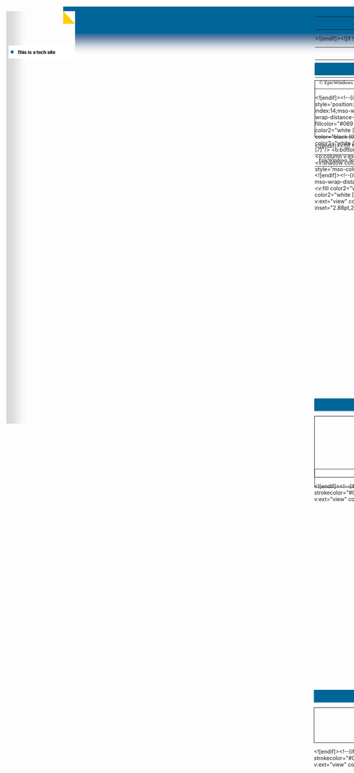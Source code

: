 <html xmlns:v="urn:schemas-microsoft-com:vml"
xmlns:o="urn:schemas-microsoft-com:office:office"
xmlns:dt="uuid:C2F41010-65B3-11d1-A29F-00AA00C14882"
xmlns="http://www.w3.org/TR/REC-html40">

<head>
<meta http-equiv=Content-Type content="text/html; charset=windows-1252">
<link rel=File-List href="My%20%20site_files/filelist.xml">
<!--[if !mso]>
<style>
v\:* {behavior:url(#default#VML);}
o\:* {behavior:url(#default#VML);}
b\:* {behavior:url(#default#VML);}
.shape {behavior:url(#default#VML);}
</style>
<![endif]-->
<title>Page Title</title>
<style>
<!--
 /* Font Definitions */
@font-face
	{font-family:Arial;
	panose-1:2 11 6 4 2 2 2 2 2 4;}
@font-face
	{font-family:"Times New Roman";
	panose-1:2 2 6 3 5 4 5 2 3 4;}
@font-face
	{font-family:"Segoe UI";
	panose-1:2 11 5 2 4 2 4 2 2 3;}
@font-face
	{font-family:"Comic Sans MS";
	panose-1:3 15 7 2 3 3 2 2 2 4;}
 /* Style Definitions */
p.MsoNormal, li.MsoNormal, div.MsoNormal
	{margin-right:0pt;
	text-indent:0pt;
	margin-top:0pt;
	margin-bottom:0pt;
	text-align:left;
	font-family:"Times New Roman";
	font-size:10.0pt;
	color:black;}
p.MsoOrganizationName, li.MsoOrganizationName, div.MsoOrganizationName
	{margin-right:0pt;
	text-indent:0pt;
	margin-top:0pt;
	margin-bottom:0pt;
	line-height:113%;
	text-align:left;
	font-family:Arial;
	font-size:12.0pt;
	color:white;
	font-weight:bold;}
p.MsoTagline, li.MsoTagline, div.MsoTagline
	{margin-right:0pt;
	text-indent:0pt;
	margin-top:0pt;
	margin-bottom:0pt;
	line-height:113%;
	text-align:left;
	font-family:Arial;
	font-size:9.0pt;
	color:white;
	font-weight:bold;}
p.MsoAccentText, li.MsoAccentText, div.MsoAccentText
	{margin-right:0pt;
	text-indent:0pt;
	margin-top:0pt;
	margin-bottom:3.0pt;
	line-height:113%;
	text-align:left;
	font-family:Arial;
	font-size:8.0pt;
	color:black;
	font-weight:bold;}
ol
	{margin-top:0in;
	margin-bottom:0in;
	margin-left:-2197in;}
ul
	{margin-top:0in;
	margin-bottom:0in;
	margin-left:-2197in;}
@page
	{size:8.0302in 11.0in;}
-->
</style>
<!--[if gte mso 9]><xml>
 <o:shapedefaults v:ext="edit" spidmax="5122" fill="f" fillcolor="white [7]"
  strokecolor="black [0]">
  <v:fill color="white [7]" color2="white [7]" on="f"/>
  <v:stroke color="black [0]" color2="white [7]">
   <o:left v:ext="view" color="black [0]" color2="white [7]"/>
   <o:top v:ext="view" color="black [0]" color2="white [7]"/>
   <o:right v:ext="view" color="black [0]" color2="white [7]"/>
   <o:bottom v:ext="view" color="black [0]" color2="white [7]"/>
   <o:column v:ext="view" color="black [0]" color2="white [7]"/>
  </v:stroke>
  <v:shadow color="#ccc [4]"/>
  <v:textbox inset="2.88pt,2.88pt,2.88pt,2.88pt"/>
  <o:colormenu v:ext="edit" fillcolor="red [3]" strokecolor="red [3]"
   shadowcolor="#ccc [4]"/>
 </o:shapedefaults><o:shapelayout v:ext="edit">
  <o:idmap v:ext="edit" data="1"/>
  <o:regrouptable v:ext="edit">
   <o:entry new="1" old="0"/>
  </o:regrouptable>
 </o:shapelayout></xml><![endif]-->
</head>

<body link=blue vlink=purple style='margin:0'>

<div style='position:absolute;width:20.0156in;height:11.-2040in'>
<!--[if gte vml 1]><v:rect id="_x0000_s1037" style='position:absolute;left:0;
 top:0;width:45.79pt;height:810pt;z-index:5;visibility:visible;
 mso-wrap-edited:f;mso-wrap-distance-left:2.88pt;mso-wrap-distance-top:2.88pt;
 mso-wrap-distance-right:2.88pt;mso-wrap-distance-bottom:2.88pt;
 mso-position-horizontal:absolute;mso-position-horizontal-relative:text;
 mso-position-vertical:absolute;mso-position-vertical-relative:text'
 fillcolor="white [7]" stroked="f" strokecolor="black [0]" o:cliptowrap="t">
 <v:fill color2="#d7d7d7 [4 lighten(204)]" rotate="t" angle="-90" type="gradient"/>
 <v:stroke color2="white [7]">
  <o:left v:ext="view" color="black [0]" color2="white [7]"/>
  <o:top v:ext="view" color="black [0]" color2="white [7]"/>
  <o:right v:ext="view" color="black [0]" color2="white [7]"/>
  <o:bottom v:ext="view" color="black [0]" color2="white [7]"/>
  <o:column v:ext="view" color="black [0]" color2="white [7]"/>
 </v:stroke>
 <v:shadow color="#ccc [4]"/>
 <v:path insetpenok="f"/>
 <o:lock v:ext="edit" shapetype="t"/>
 <v:textbox inset="2.88pt,2.88pt,2.88pt,2.88pt"/>
</v:rect><![endif]--><![if !vml]><span style='position:absolute;z-index:5;
left:0px;top:0px;width:61px;height:1080px'><img width=61 height=1080
src="My%20%20site_files/image324.gif" v:shapes="_x0000_s1037"></span><![endif]><!--[if gte vml 1]><v:rect
 id="_x0000_s1039" style='position:absolute;left:269.70389mm;top:-207.32572mm;
 width:45.79pt;height:1305.18pt;rotation:90;z-index:6;visibility:visible;
 mso-wrap-edited:f;mso-wrap-distance-left:2.88pt;mso-wrap-distance-top:2.88pt;
 mso-wrap-distance-right:2.88pt;mso-wrap-distance-bottom:2.88pt;
 mso-position-horizontal:absolute;mso-position-horizontal-relative:text;
 mso-position-vertical:absolute;mso-position-vertical-relative:text'
 fillcolor="white [7]" stroked="f" strokecolor="black [0]" o:cliptowrap="t">
 <v:fill color2="#069 [1]" rotate="t" angle="-90" type="gradient"/>
 <v:stroke color2="white [7]">
  <o:left v:ext="view" color="black [0]" color2="white [7]"/>
  <o:top v:ext="view" color="black [0]" color2="white [7]"/>
  <o:right v:ext="view" color="black [0]" color2="white [7]"/>
  <o:bottom v:ext="view" color="black [0]" color2="white [7]"/>
  <o:column v:ext="view" color="black [0]" color2="white [7]"/>
 </v:stroke>
 <v:shadow color="#ccc [4]"/>
 <v:path insetpenok="f"/>
 <o:lock v:ext="edit" shapetype="t"/>
 <v:textbox inset="2.88pt,2.88pt,2.88pt,2.88pt"/>
</v:rect><![endif]--><![if !vml]><span style='position:absolute;z-index:6;
left:180px;top:56px;width:1740px;height:61px'><img width=1740 height=61
src="My%20%20site_files/image326.gif" v:shapes="_x0000_s1039"></span><![endif]><!--[if gte vml 1]><v:rect
 id="_x0000_s1040" style='position:absolute;left:112pt;top:-9pt;width:1328pt;
 height:53.2pt;z-index:7;visibility:visible;mso-wrap-edited:f;
 mso-wrap-distance-left:2.88pt;mso-wrap-distance-top:2.88pt;
 mso-wrap-distance-right:2.88pt;mso-wrap-distance-bottom:2.88pt;
 mso-position-horizontal:absolute;mso-position-horizontal-relative:text;
 mso-position-vertical:absolute;mso-position-vertical-relative:text'
 fillcolor="#069 [1]" stroked="f" strokecolor="black [0]" o:cliptowrap="t">
 <v:stroke color2="white [7]">
  <o:left v:ext="view" color="black [0]" color2="white [7]"/>
  <o:top v:ext="view" color="black [0]" color2="white [7]"/>
  <o:right v:ext="view" color="black [0]" color2="white [7]"/>
  <o:bottom v:ext="view" color="black [0]" color2="white [7]"/>
  <o:column v:ext="view" color="black [0]" color2="white [7]"/>
 </v:stroke>
 <v:shadow color="#ccc [4]"/>
 <v:path insetpenok="f"/>
 <o:lock v:ext="edit" shapetype="t"/>
 <v:textbox inset="2.88pt,2.88pt,2.88pt,2.88pt"/>
</v:rect><![endif]--><![if !vml]><span style='position:absolute;z-index:7;
left:149px;top:-12px;width:1771px;height:71px'><img width=1771 height=71
src="My%20%20site_files/image327.gif" v:shapes="_x0000_s1040"></span><![endif]><!--[if gte vml 1]><v:shapetype
 id="_x0000_t6" coordsize="21600,21600" o:spt="6" path="m,l,21600r21600,xe">
 <v:stroke joinstyle="miter"/>
 <v:path gradientshapeok="t" o:connecttype="custom" o:connectlocs="0,0;0,10800;0,21600;10800,21600;21600,21600;10800,10800"
  textboxrect="1800,12600,12600,19800"/>
</v:shapetype><v:shape id="_x0000_s1041" type="#_x0000_t6" style='position:absolute;
 left:111.04pt;top:1.02pt;width:24.75pt;height:22.71pt;rotation:-90;flip:x;
 z-index:8;visibility:visible;mso-wrap-edited:f;mso-wrap-distance-left:2.88pt;
 mso-wrap-distance-top:2.88pt;mso-wrap-distance-right:2.88pt;
 mso-wrap-distance-bottom:2.88pt;mso-position-horizontal:absolute;
 mso-position-horizontal-relative:text;mso-position-vertical:absolute;
 mso-position-vertical-relative:text' fillcolor="#fc0 [2]" stroked="f"
 strokecolor="black [0]" o:cliptowrap="t">
 <v:stroke color2="white [7]">
  <o:left v:ext="view" color="black [0]" color2="white [7]"/>
  <o:top v:ext="view" color="black [0]" color2="white [7]"/>
  <o:right v:ext="view" color="black [0]" color2="white [7]"/>
  <o:bottom v:ext="view" color="black [0]" color2="white [7]"/>
  <o:column v:ext="view" color="black [0]" color2="white [7]"/>
 </v:stroke>
 <v:shadow color="#ccc [4]"/>
 <v:path insetpenok="f"/>
 <o:lock v:ext="edit" shapetype="t"/>
 <v:textbox inset="2.88pt,2.88pt,2.88pt,2.88pt"/>
</v:shape><![endif]--><![if !vml]><span style='position:absolute;z-index:8;
left:149px;top:0px;width:31px;height:34px'><img width=31 height=34
src="My%20%20site_files/image328.gif" v:shapes="_x0000_s1041"></span><![endif]><!--[if gte vml 1]><v:rect
 id="_x0000_s1042" style='position:absolute;left:112pt;top:24.75pt;width:22.71pt;
 height:19.45pt;z-index:9;visibility:visible;mso-wrap-edited:f;
 mso-wrap-distance-left:2.88pt;mso-wrap-distance-top:2.88pt;
 mso-wrap-distance-right:2.88pt;mso-wrap-distance-bottom:2.88pt;
 mso-position-horizontal:absolute;mso-position-horizontal-relative:text;
 mso-position-vertical:absolute;mso-position-vertical-relative:text'
 fillcolor="white [7]" stroked="f" strokecolor="black [0]" o:cliptowrap="t">
 <v:stroke color2="white [7]">
  <o:left v:ext="view" color="black [0]" color2="white [7]"/>
  <o:top v:ext="view" color="black [0]" color2="white [7]"/>
  <o:right v:ext="view" color="black [0]" color2="white [7]"/>
  <o:bottom v:ext="view" color="black [0]" color2="white [7]"/>
  <o:column v:ext="view" color="black [0]" color2="white [7]"/>
 </v:stroke>
 <v:shadow color="#ccc [4]"/>
 <v:path insetpenok="f"/>
 <o:lock v:ext="edit" shapetype="t"/>
 <v:textbox inset="2.88pt,2.88pt,2.88pt,2.88pt"/>
</v:rect><![endif]--><![if !vml]><span style='position:absolute;z-index:9;
left:149px;top:33px;width:31px;height:26px'><img width=31 height=26
src="My%20%20site_files/image329.gif" v:shapes="_x0000_s1042"></span><![endif]><!--[if gte vml 1]><v:group
 id="_x0000_s1043" style='position:absolute;left:4.77pt;top:67.5pt;width:126pt;
 height:25.2pt;z-index:10' coordorigin="102043876,106204414" coordsize="1600200,320040">
 <v:rect id="_x0000_s1044" alt="" style='position:absolute;left:102043876;
  top:106204414;width:1600200;height:320040;visibility:hidden;
  mso-wrap-edited:f;mso-wrap-distance-left:2.88pt;mso-wrap-distance-top:2.88pt;
  mso-wrap-distance-right:2.88pt;mso-wrap-distance-bottom:2.88pt;
  mso-position-horizontal:absolute;mso-position-horizontal-relative:text;
  mso-position-vertical:absolute;mso-position-vertical-relative:text' filled="f"
  fillcolor="white [7]" stroked="f" strokecolor="black [0]" o:cliptowrap="t">
  <v:stroke dashstyle="1 1" endcap="round">
   <o:left v:ext="view" color="black [0]" color2="white [7]"/>
   <o:top v:ext="view" color="black [0]" color2="white [7]"/>
   <o:right v:ext="view" color="black [0]" color2="white [7]"/>
   <o:bottom v:ext="view" color="black [0]" color2="white [7]"/>
   <o:column v:ext="view" color="black [0]" color2="white [7]"/>
  </v:stroke>
  <v:shadow color="#ccc [4]"/>
  <o:lock v:ext="edit" shapetype="t"/>
  <v:textbox inset="2.88pt,2.88pt,2.88pt,2.88pt"/>
 </v:rect><v:shapetype id="_x0000_t202" coordsize="21600,21600" o:spt="202"
  path="m,l,21600r21600,l21600,xe">
  <v:stroke joinstyle="miter"/>
  <v:path gradientshapeok="t" o:connecttype="rect"/>
 </v:shapetype><v:shape id="_x0000_s1066" type="#_x0000_t202" alt="" style='position:absolute;
  left:102234591;top:106227274;width:1361542;height:274320;visibility:visible;
  mso-wrap-edited:f;mso-wrap-distance-left:2.88pt;mso-wrap-distance-top:2.88pt;
  mso-wrap-distance-right:2.88pt;mso-wrap-distance-bottom:2.88pt;
  mso-position-horizontal:absolute;mso-position-horizontal-relative:text;
  mso-position-vertical:absolute;mso-position-vertical-relative:text' filled="f"
  fillcolor="white [7]" stroked="f" strokecolor="black [0]" o:cliptowrap="t">
  <v:stroke dashstyle="dash">
   <o:left v:ext="view" color="black [0]" color2="white [7]"/>
   <o:top v:ext="view" color="black [0]" color2="white [7]"/>
   <o:right v:ext="view" color="black [0]" color2="white [7]"/>
   <o:bottom v:ext="view" color="black [0]" color2="white [7]"/>
   <o:column v:ext="view" color="black [0]" color2="white [7]"/>
  </v:stroke>
  <v:shadow color="#ccc [4]"/>
  <o:lock v:ext="edit" shapetype="t"/>
  <v:textbox style='mso-column-margin:5.76pt' inset="2.88pt,2.88pt,2.88pt,2.88pt">
   <div dir=ltr style='padding-top:1.62pt'>
   <p class=MsoNormal style='line-height:113%'><span lang=en-US
   style='font-size:9.0pt;line-height:113%;font-family:Arial;color:black;
   font-weight:bold;language:en-US'>This is a tech site</span></p>
   <p class=MsoNormal style='line-height:113%'><span lang=en-US
   style='font-size:9.0pt;line-height:113%;font-family:Arial;color:black;
   font-weight:bold;language:en-US'>&nbsp;</span></p>
   </div>
  </v:textbox>
 </v:shape><v:oval id="_x0000_s1067" style='position:absolute;left:102091818;
  top:106326334;width:76200;height:76200;visibility:visible;mso-wrap-edited:f;
  mso-wrap-distance-left:2.88pt;mso-wrap-distance-top:2.88pt;
  mso-wrap-distance-right:2.88pt;mso-wrap-distance-bottom:2.88pt;
  mso-position-horizontal:absolute;mso-position-horizontal-relative:text;
  mso-position-vertical:absolute;mso-position-vertical-relative:text'
  fillcolor="#069 [1]" stroked="f" strokecolor="black [0]" o:cliptowrap="t">
  <v:stroke color2="white [7]">
   <o:left v:ext="view" color="black [0]" color2="white [7]"/>
   <o:top v:ext="view" color="black [0]" color2="white [7]"/>
   <o:right v:ext="view" color="black [0]" color2="white [7]"/>
   <o:bottom v:ext="view" color="black [0]" color2="white [7]"/>
   <o:column v:ext="view" color="black [0]" color2="white [7]"/>
  </v:stroke>
  <v:shadow color="#ccc [4]"/>
  <o:lock v:ext="edit" shapetype="t"/>
  <v:textbox inset="2.88pt,2.88pt,2.88pt,2.88pt"/>
 </v:oval></v:group><![endif]--><![if !vml]><span style='position:absolute;
z-index:10;left:6px;top:90px;width:168px;height:34px'><img width=168 height=34
src="My%20%20site_files/image330.gif" v:shapes="_x0000_s1043 _x0000_s1066 _x0000_s1067"></span><![endif]><!--[if gte vml 1]><v:shape
 id="_x0000_s1055" type="#_x0000_t202" alt="" style='position:absolute;left:606pt;
 top:0;width:391.87pt;height:21pt;z-index:11;visibility:visible;
 mso-wrap-edited:f;mso-wrap-distance-left:2.88pt;mso-wrap-distance-top:2.88pt;
 mso-wrap-distance-right:2.88pt;mso-wrap-distance-bottom:2.88pt;
 mso-position-horizontal:absolute;mso-position-horizontal-relative:text;
 mso-position-vertical:absolute;mso-position-vertical-relative:text' filled="f"
 fillcolor="black [0]" stroked="f" strokecolor="black [0]" strokeweight="0"
 o:cliptowrap="t">
 <v:stroke>
  <o:left v:ext="view" color="black [0]" color2="white [7]"/>
  <o:top v:ext="view" color="black [0]" color2="white [7]"/>
  <o:right v:ext="view" color="black [0]" color2="white [7]"/>
  <o:bottom v:ext="view" color="black [0]" color2="white [7]"/>
  <o:column v:ext="view" color="black [0]" color2="white [7]"/>
 </v:stroke>
 <v:shadow color="#ccc [4]"/>
 <v:path insetpenok="f"/>
 <o:lock v:ext="edit" shapetype="t"/>
 <v:textbox style='mso-column-margin:5.7pt' inset="2.85pt,2.85pt,2.85pt,2.85pt"/>
</v:shape><![endif]--><![if !vml]><span style='position:absolute;z-index:11;
left:808px;top:0px;width:523px;height:28px'>

<table cellpadding=0 cellspacing=0>
 <tr>
  <td width=523 height=28 valign=middle style='vertical-align:top'><![endif]>
  <div v:shape="_x0000_s1055" style='padding:2.85pt 2.85pt 2.85pt 2.85pt'
  class=shape>
  <p class=MsoOrganizationName style='text-align:center;text-align:center'><span
  lang=en-US style='language:en-US'>EpicWindows Tech Center</span></p>
  </div>
  <![if !vml]></td>
 </tr>
</table>

</span><![endif]><!--[if gte vml 1]><v:shape id="_x0000_s1056" type="#_x0000_t202"
 style='position:absolute;left:606pt;top:21pt;width:391.87pt;height:19.45pt;
 z-index:12;visibility:visible;mso-wrap-edited:f;mso-wrap-distance-left:2.88pt;
 mso-wrap-distance-top:2.88pt;mso-wrap-distance-right:2.88pt;
 mso-wrap-distance-bottom:2.88pt;mso-position-horizontal:absolute;
 mso-position-horizontal-relative:text;mso-position-vertical:absolute;
 mso-position-vertical-relative:text' filled="f" fillcolor="black [0]"
 stroked="f" strokecolor="black [0]" strokeweight="0" o:cliptowrap="t">
 <v:fill color2="white [7]"/>
 <v:stroke>
  <o:left v:ext="view" color="black [0]" color2="white [7]"/>
  <o:top v:ext="view" color="black [0]" color2="white [7]"/>
  <o:right v:ext="view" color="black [0]" color2="white [7]"/>
  <o:bottom v:ext="view" color="black [0]" color2="white [7]"/>
  <o:column v:ext="view" color="black [0]" color2="white [7]"/>
 </v:stroke>
 <v:shadow color="#ccc [4]"/>
 <v:path insetpenok="f"/>
 <o:lock v:ext="edit" shapetype="t"/>
 <v:textbox style='mso-column-margin:5.7pt' inset="2.85pt,2.85pt,2.85pt,2.85pt"/>
</v:shape><![endif]--><![if !vml]><span style='position:absolute;z-index:12;
left:808px;top:28px;width:523px;height:26px'>

<table cellpadding=0 cellspacing=0>
 <tr>
  <td width=523 height=26 style='vertical-align:top'><![endif]>
  <div v:shape="_x0000_s1056" style='padding:2.85pt 2.85pt 2.85pt 2.85pt'
  class=shape>
  <p class=MsoTagline style='text-align:center;text-align:center'><span
  lang=en-US style='language:en-US'>WE ARE THE TECH</span></p>
  </div>
  <![if !vml]></td>
 </tr>
</table>

</span><![endif]><!--[if gte vml 1]><v:shape id="_x0000_s1068" type="#_x0000_t202"
 style='position:absolute;left:652.5pt;top:11in;width:198pt;height:18pt;
 z-index:13;mso-wrap-distance-left:2.88pt;mso-wrap-distance-top:2.88pt;
 mso-wrap-distance-right:2.88pt;mso-wrap-distance-bottom:2.88pt' filled="f"
 fillcolor="white [7]" stroked="f" strokecolor="black [0]" o:cliptowrap="t">
 <v:fill color2="white [7]"/>
 <v:stroke color2="white [7]">
  <o:left v:ext="view" color="black [0]" color2="white [7]"/>
  <o:top v:ext="view" color="black [0]" color2="white [7]"/>
  <o:right v:ext="view" color="black [0]" color2="white [7]"/>
  <o:bottom v:ext="view" color="black [0]" color2="white [7]"/>
  <o:column v:ext="view" color="black [0]" color2="white [7]"/>
 </v:stroke>
 <v:shadow color="#ccc [4]"/>
 <v:path insetpenok="f"/>
 <v:textbox style='mso-column-margin:2mm' inset="2.88pt,2.88pt,2.88pt,2.88pt"/>
</v:shape><![endif]--><![if !vml]><span style='position:absolute;z-index:13;
left:870px;top:1056px;width:264px;height:24px'>

<table cellpadding=0 cellspacing=0>
 <tr>
  <td width=264 height=24 style='vertical-align:top'><![endif]>
  <div v:shape="_x0000_s1068" style='padding:2.88pt 2.88pt 2.88pt 2.88pt'
  class=shape>
  <p class=MsoNormal><span lang=en-US style='language:en-US'>© EpicWindows Tech Center Copyright 2011</span></p>
  </div>
  <![if !vml]></td>
 </tr>
</table>

</span><![endif]><!--[if gte vml 1]><v:rect id="_x0000_s1069" style='position:absolute;
 left:0;top:102pt;width:828pt;height:24pt;z-index:14;mso-wrap-distance-left:2.88pt;
 mso-wrap-distance-top:2.88pt;mso-wrap-distance-right:2.88pt;
 mso-wrap-distance-bottom:2.88pt' fillcolor="#069 [1]" strokecolor="#069 [1]"
 o:cliptowrap="t">
 <v:fill color2="white [7]"/>
 <v:stroke color2="white [7]">
  <o:left v:ext="view" color="black [0]" color2="white [7]"/>
  <o:top v:ext="view" color="black [0]" color2="white [7]"/>
  <o:right v:ext="view" color="black [0]" color2="white [7]"/>
  <o:bottom v:ext="view" color="black [0]" color2="white [7]"/>
  <o:column v:ext="view" color="black [0]" color2="white [7]"/>
 </v:stroke>
 <v:shadow color="#ccc [4]"/>
 <v:path insetpenok="f"/>
 <v:textbox style='mso-column-margin:2mm' inset="2.88pt,2.88pt,2.88pt,2.88pt">
  <div dir=ltr>
  <p class=MsoNormal style='text-align:center;text-align:center'><span
  lang=en-US style='font-size:18.0pt;color:white;language:en-US'>Here is some tech news</span></p>
  </div>
 </v:textbox>
</v:rect><![endif]--><![if !vml]><span style='position:absolute;z-index:14;
left:-1px;top:135px;width:1106px;height:34px'><img width=1106 height=34
src="My%20%20site_files/image359.gif" alt="Text Box: Here is some tech news&#13;"
v:shapes="_x0000_s1069"></span><![endif]><!--[if gte vml 1]><v:rect id="_x0000_s1070"
 style='position:absolute;left:0;top:126pt;width:828pt;height:105pt;z-index:15;
 mso-wrap-distance-left:2.88pt;mso-wrap-distance-top:2.88pt;
 mso-wrap-distance-right:2.88pt;mso-wrap-distance-bottom:2.88pt' filled="f"
 fillcolor="white [7]" strokecolor="black [0]" o:cliptowrap="t">
 <v:fill color2="white [7]"/>
 <v:stroke color2="white [7]">
  <o:left v:ext="view" color="black [0]" color2="white [7]"/>
  <o:top v:ext="view" color="black [0]" color2="white [7]"/>
  <o:right v:ext="view" color="black [0]" color2="white [7]"/>
  <o:bottom v:ext="view" color="black [0]" color2="white [7]"/>
  <o:column v:ext="view" color="black [0]" color2="white [7]"/>
 </v:stroke>
 <v:shadow color="#ccc [4]"/>
 <v:path insetpenok="f"/>
 <v:textbox style='mso-column-margin:2mm' inset="2.88pt,2.88pt,2.88pt,2.88pt"/>
</v:rect><![endif]--><![if !vml]><span style='position:absolute;z-index:15;
left:-1px;top:167px;width:1106px;height:142px'>

<table cellpadding=0 cellspacing=0>
 <tr>
  <td width=1106 height=142 style='border:.75pt solid black;vertical-align:
  top'><![endif]>
  <div v:shape="_x0000_s1070" style='padding:3.63pt 3.63pt 3.63pt 3.63pt'
  class=shape>
  <p class=MsoNormal style='text-align:center;text-align:center'><span
  lang=en-US style='language:en-US'>Nothing here yet...</span></p>
  </div>
  <![if !vml]></td>
 </tr>
</table>

</span><![endif]><!--[if gte vml 1]><v:shapetype id="_x0000_t163" coordsize="21600,21600"
 o:spt="163" adj="11475" path="m,l21600,m,21600c7200@1,14400@1,21600,21600e">
 <v:formulas>
  <v:f eqn="prod #0 4 3"/>
  <v:f eqn="sum @0 0 7200"/>
  <v:f eqn="val #0"/>
  <v:f eqn="prod #0 2 3"/>
  <v:f eqn="sum @3 7200 0"/>
 </v:formulas>
 <v:path textpathok="t" o:connecttype="custom" o:connectlocs="10800,0;0,10800;10800,@2;21600,10800"
  o:connectangles="270,180,90,0"/>
 <v:textpath on="t" fitshape="t" xscale="t"/>
 <v:handles>
  <v:h position="center,#0" yrange="1350,21600"/>
 </v:handles>
 <o:lock v:ext="edit" text="t" shapetype="t"/>
</v:shapetype><v:shape id="_x0000_s1075" type="#_x0000_t163" style='position:absolute;
 left:588pt;top:699pt;width:335.25pt;height:55.97pt;rotation:-1123479fd;
 z-index:16;mso-wrap-distance-left:2.88pt;mso-wrap-distance-top:2.88pt;
 mso-wrap-distance-right:2.88pt;mso-wrap-distance-bottom:2.88pt' adj="18286"
 o:cliptowrap="t">
 <v:fill color2="#707070" angle="-135" focus="50%" type="gradient"/>
 <v:stroke>
  <o:left v:ext="view" color="black [0]" color2="white [7]"/>
  <o:top v:ext="view" color="black [0]" color2="white [7]"/>
  <o:right v:ext="view" color="black [0]" color2="white [7]"/>
  <o:bottom v:ext="view" color="black [0]" color2="white [7]"/>
  <o:column v:ext="view" color="black [0]" color2="white [7]"/>
 </v:stroke>
 <v:shadow color="#868686"/>
 <o:extrusion v:ext="view" backdepth="30pt" color="#939676" on="t"
  rotationangle="30,-36" viewpoint="0,0" viewpointorigin="0,0" skewangle="0"
  skewamt="0" brightness="10000f" lightposition="-50000,-50000" lightlevel="44000f"
  lightposition2="50000" lightlevel2="24000f" type="perspective"/>
 <v:path insetpenok="f"/>
 <v:textpath style='font-family:"Comic Sans MS";v-text-kern:t' trim="t"
  fitpath="t" xscale="f" string="WE ARE THE TECH"/>
</v:shape><![endif]--><![if !vml]><span style='position:absolute;z-index:16;
left:778px;top:926px;width:389px;height:92px'><img width=389 height=92
src="My%20%20site_files/image344.gif" alt="WE ARE THE TECH" v:shapes="_x0000_s1075"></span><![endif]><!--[if gte vml 1]><v:rect
 id="_x0000_s1074" style='position:absolute;left:0;top:774pt;width:20in;
 height:36pt;z-index:17;mso-wrap-distance-left:2.88pt;mso-wrap-distance-top:2.88pt;
 mso-wrap-distance-right:2.88pt;mso-wrap-distance-bottom:2.88pt' o:regroupid="1"
 filled="f" fillcolor="white [7]" strokecolor="black [0]" o:cliptowrap="t">
 <v:fill color2="white [7]"/>
 <v:stroke color2="white [7]">
  <o:left v:ext="view" color="black [0]" color2="white [7]"/>
  <o:top v:ext="view" color="black [0]" color2="white [7]"/>
  <o:right v:ext="view" color="black [0]" color2="white [7]"/>
  <o:bottom v:ext="view" color="black [0]" color2="white [7]"/>
  <o:column v:ext="view" color="black [0]" color2="white [7]"/>
 </v:stroke>
 <v:shadow color="#ccc [4]"/>
 <v:path insetpenok="f"/>
 <v:textbox inset="2.88pt,2.88pt,2.88pt,2.88pt"/>
</v:rect><![endif]--><![if !vml]><span style='position:absolute;z-index:17;
left:-1px;top:1031px;width:1922px;height:50px'><img width=1922 height=50
src="My%20%20site_files/image343.gif" v:shapes="_x0000_s1074"></span><![endif]><!--[if gte vml 1]><v:shape
 id="_x0000_s1076" type="#_x0000_t202" style='position:absolute;left:651pt;
 top:774pt;width:198pt;height:18pt;z-index:18;mso-wrap-distance-left:2.88pt;
 mso-wrap-distance-top:2.88pt;mso-wrap-distance-right:2.88pt;
 mso-wrap-distance-bottom:2.88pt' o:regroupid="1" filled="f" fillcolor="white [7]"
 stroked="f" strokecolor="black [0]" o:cliptowrap="t">
 <v:fill color2="white [7]"/>
 <v:stroke color2="white [7]">
  <o:left v:ext="view" color="black [0]" color2="white [7]"/>
  <o:top v:ext="view" color="black [0]" color2="white [7]"/>
  <o:right v:ext="view" color="black [0]" color2="white [7]"/>
  <o:bottom v:ext="view" color="black [0]" color2="white [7]"/>
  <o:column v:ext="view" color="black [0]" color2="white [7]"/>
 </v:stroke>
 <v:shadow color="#ccc [4]"/>
 <v:path insetpenok="f"/>
 <v:textbox style='mso-column-margin:2mm' inset="2.88pt,2.88pt,2.88pt,2.88pt"/>
</v:shape><![endif]--><![if !vml]><span style='position:absolute;z-index:18;
left:868px;top:1032px;width:264px;height:24px'>

<table cellpadding=0 cellspacing=0>
 <tr>
  <td width=264 height=24 style='vertical-align:top'><![endif]>
  <div v:shape="_x0000_s1076" style='padding:2.88pt 2.88pt 2.88pt 2.88pt'
  class=shape>
  <p class=MsoNormal><span lang=en-US style='language:en-US'>EpicWindows Tech Center is a youtube Chanel</span></p>
  </div>
  <![if !vml]></td>
 </tr>
</table>

</span><![endif]><!--[if gte vml 1]><v:rect id="_x0000_s1078" style='position:absolute;
 left:0;top:636pt;width:20in;height:24pt;z-index:19;mso-wrap-distance-left:2.88pt;
 mso-wrap-distance-top:2.88pt;mso-wrap-distance-right:2.88pt;
 mso-wrap-distance-bottom:2.88pt' fillcolor="#069 [1]" strokecolor="#069 [1]"
 o:cliptowrap="t">
 <v:fill color2="white [7]"/>
 <v:stroke color2="white [7]">
  <o:left v:ext="view" color="black [0]" color2="white [7]"/>
  <o:top v:ext="view" color="black [0]" color2="white [7]"/>
  <o:right v:ext="view" color="black [0]" color2="white [7]"/>
  <o:bottom v:ext="view" color="black [0]" color2="white [7]"/>
  <o:column v:ext="view" color="black [0]" color2="white [7]"/>
 </v:stroke>
 <v:shadow color="#ccc [4]"/>
 <v:path insetpenok="f"/>
 <v:textbox style='mso-column-margin:2mm' inset="2.88pt,2.88pt,2.88pt,2.88pt">
  <div dir=ltr>
  <p class=MsoNormal style='text-align:center;text-align:center'><span
  lang=en-US style='font-size:18.0pt;color:white;language:en-US'>Here is my social media</span></p>
  </div>
 </v:textbox>
</v:rect><![endif]--><![if !vml]><span style='position:absolute;z-index:19;
left:-1px;top:847px;width:1922px;height:34px'><img width=1922 height=34
src="My%20%20site_files/image341.gif" alt="Text Box: Here is my social media&#13;"
v:shapes="_x0000_s1078"></span><![endif]><!--[if gte vml 1]><v:rect id="_x0000_s1079"
 style='position:absolute;left:0;top:660pt;width:20in;height:114pt;z-index:20;
 mso-wrap-distance-left:2.88pt;mso-wrap-distance-top:2.88pt;
 mso-wrap-distance-right:2.88pt;mso-wrap-distance-bottom:2.88pt' filled="f"
 fillcolor="white [7]" strokecolor="black [0]" o:cliptowrap="t">
 <v:fill color2="white [7]"/>
 <v:stroke color2="white [7]">
  <o:left v:ext="view" color="black [0]" color2="white [7]"/>
  <o:top v:ext="view" color="black [0]" color2="white [7]"/>
  <o:right v:ext="view" color="black [0]" color2="white [7]"/>
  <o:bottom v:ext="view" color="black [0]" color2="white [7]"/>
  <o:column v:ext="view" color="black [0]" color2="white [7]"/>
 </v:stroke>
 <v:shadow color="#ccc [4]"/>
 <v:path insetpenok="f"/>
 <v:textbox style='mso-column-margin:2mm' inset="2.88pt,2.88pt,2.88pt,2.88pt"/>
</v:rect><![endif]--><![if !vml]><span style='position:absolute;z-index:20;
left:-1px;top:879px;width:1922px;height:154px'>

<table cellpadding=0 cellspacing=0>
 <tr>
  <td width=1922 height=154 style='border:.75pt solid black;vertical-align:
  top'><![endif]>
  <div v:shape="_x0000_s1079" style='padding:3.63pt 3.63pt 3.63pt 3.63pt'
  class=shape>
  <p class=MsoNormal style='text-align:center;text-align:center'><span
  lang=en-US style='font-size:11.25pt;font-family:"Segoe UI";color:#6E767D;
  language:en-US'> (Twiter) @WindowsEpic  (YouTube) EpicWindows Tech Center</span></p>
  </div>
  <![if !vml]></td>
 </tr>
</table>

</span><![endif]><!--[if gte vml 1]><v:rect id="_x0000_s1102" style='position:absolute;
 left:0;top:549pt;width:20in;height:24pt;z-index:21;mso-wrap-distance-left:2.88pt;
 mso-wrap-distance-top:2.88pt;mso-wrap-distance-right:2.88pt;
 mso-wrap-distance-bottom:2.88pt' fillcolor="#069 [1]" strokecolor="#069 [1]"
 o:cliptowrap="t">
 <v:fill color2="white [7]"/>
 <v:stroke color2="white [7]">
  <o:left v:ext="view" color="black [0]" color2="white [7]"/>
  <o:top v:ext="view" color="black [0]" color2="white [7]"/>
  <o:right v:ext="view" color="black [0]" color2="white [7]"/>
  <o:bottom v:ext="view" color="black [0]" color2="white [7]"/>
  <o:column v:ext="view" color="black [0]" color2="white [7]"/>
 </v:stroke>
 <v:shadow color="#ccc [4]"/>
 <v:path insetpenok="f"/>
 <v:textbox style='mso-column-margin:2mm' inset="2.88pt,2.88pt,2.88pt,2.88pt">
  <div dir=ltr>
  <p class=MsoNormal style='text-align:center;text-align:center'><span
  lang=en-US style='font-size:18.0pt;color:white;language:en-US'>Need tech help?</span></p>
  </div>
 </v:textbox>
</v:rect><![endif]--><![if !vml]><span style='position:absolute;z-index:21;
left:-1px;top:731px;width:1922px;height:34px'><img width=1922 height=34
src="My%20%20site_files/image371.gif" alt="Text Box: Need tech help?&#13;"
v:shapes="_x0000_s1102"></span><![endif]><!--[if gte vml 1]><v:rect id="_x0000_s1103"
 style='position:absolute;left:0;top:573pt;width:20in;height:63pt;z-index:22;
 mso-wrap-distance-left:2.88pt;mso-wrap-distance-top:2.88pt;
 mso-wrap-distance-right:2.88pt;mso-wrap-distance-bottom:2.88pt' filled="f"
 fillcolor="white [7]" strokecolor="black [0]" o:cliptowrap="t">
 <v:fill color2="white [7]"/>
 <v:stroke color2="white [7]">
  <o:left v:ext="view" color="black [0]" color2="white [7]"/>
  <o:top v:ext="view" color="black [0]" color2="white [7]"/>
  <o:right v:ext="view" color="black [0]" color2="white [7]"/>
  <o:bottom v:ext="view" color="black [0]" color2="white [7]"/>
  <o:column v:ext="view" color="black [0]" color2="white [7]"/>
 </v:stroke>
 <v:shadow color="#ccc [4]"/>
 <v:path insetpenok="f"/>
 <v:textbox style='mso-column-margin:2mm' inset="2.88pt,2.88pt,2.88pt,2.88pt"/>
</v:rect><![endif]--><![if !vml]><span style='position:absolute;z-index:22;
left:-1px;top:763px;width:1922px;height:86px'>

<table cellpadding=0 cellspacing=0>
 <tr>
  <td width=1922 height=86 style='border:.75pt solid black;vertical-align:top'><![endif]>
  <div v:shape="_x0000_s1103" style='padding:3.63pt 3.63pt 3.63pt 3.63pt'
  class=shape>
  <p class=MsoNormal style='text-align:center;text-align:center'><span
  lang=en-US style='language:en-US'>https://join.skype.com/UmjcvLUrYtZl</span></p>
  </div>
  <![if !vml]></td>
 </tr>
</table>

</span><![endif]><!--[if gte vml 1]><v:rect id="_x0000_s1104" style='position:absolute;
 left:828pt;top:102pt;width:612pt;height:24pt;z-index:23;
 mso-wrap-distance-left:2.88pt;mso-wrap-distance-top:2.88pt;
 mso-wrap-distance-right:2.88pt;mso-wrap-distance-bottom:2.88pt' fillcolor="#069 [1]"
 strokecolor="#069 [1]" o:cliptowrap="t">
 <v:fill color2="white [7]"/>
 <v:stroke color2="white [7]">
  <o:left v:ext="view" color="black [0]" color2="white [7]"/>
  <o:top v:ext="view" color="black [0]" color2="white [7]"/>
  <o:right v:ext="view" color="black [0]" color2="white [7]"/>
  <o:bottom v:ext="view" color="black [0]" color2="white [7]"/>
  <o:column v:ext="view" color="black [0]" color2="white [7]"/>
 </v:stroke>
 <v:shadow color="#ccc [4]"/>
 <v:path insetpenok="f"/>
 <v:textbox style='mso-column-margin:2mm' inset="2.88pt,2.88pt,2.88pt,2.88pt">
  <div dir=ltr>
  <p class=MsoNormal style='text-align:center;text-align:center'><span
  lang=en-US style='font-size:18.0pt;color:white;language:en-US'>Site Updates</span></p>
  </div>
 </v:textbox>
</v:rect><![endif]--><![if !vml]><span style='position:absolute;z-index:23;
left:1103px;top:135px;width:818px;height:34px'><img width=818 height=34
src="My%20%20site_files/image348.gif" alt="Text Box: Site Updates&#13;" v:shapes="_x0000_s1104"></span><![endif]><!--[if gte vml 1]><v:rect
 id="_x0000_s1105" style='position:absolute;left:828pt;top:126pt;width:612pt;
 height:105pt;z-index:24;mso-wrap-distance-left:2.88pt;mso-wrap-distance-top:2.88pt;
 mso-wrap-distance-right:2.88pt;mso-wrap-distance-bottom:2.88pt' filled="f"
 fillcolor="white [7]" strokecolor="black [0]" o:cliptowrap="t">
 <v:fill color2="white [7]"/>
 <v:stroke color2="white [7]">
  <o:left v:ext="view" color="black [0]" color2="white [7]"/>
  <o:top v:ext="view" color="black [0]" color2="white [7]"/>
  <o:right v:ext="view" color="black [0]" color2="white [7]"/>
  <o:bottom v:ext="view" color="black [0]" color2="white [7]"/>
  <o:column v:ext="view" color="black [0]" color2="white [7]"/>
 </v:stroke>
 <v:shadow color="#ccc [4]"/>
 <v:path insetpenok="f"/>
 <v:textbox style='mso-column-margin:2mm' inset="2.88pt,2.88pt,2.88pt,2.88pt"/>
</v:rect><![endif]--><![if !vml]><span style='position:absolute;z-index:24;
left:1103px;top:167px;width:818px;height:142px'>

<table cellpadding=0 cellspacing=0>
 <tr>
  <td width=818 height=142 style='border:.75pt solid black;vertical-align:top'><![endif]>
  <div v:shape="_x0000_s1105" style='padding:3.63pt 3.63pt 3.63pt 3.63pt'
  class=shape>
  <p class=MsoNormal style='text-align:center;text-align:center'><span
  lang=en-US style='language:en-US'>No updates.</span></p>
  <p class=MsoNormal style='text-align:center;text-align:center'><span
  lang=en-US style='language:en-US'>&nbsp;</span></p>
  </div>
  <![if !vml]></td>
 </tr>
</table>

</span><![endif]><!--[if gte vml 1]><v:rect id="_x0000_s1106" style='position:absolute;
 left:315pt;top:45pt;width:960pt;height:39pt;z-index:25;
 mso-wrap-distance-left:2.88pt;mso-wrap-distance-top:2.88pt;
 mso-wrap-distance-right:2.88pt;mso-wrap-distance-bottom:2.88pt' fillcolor="red [3]"
 strokecolor="red [3]" o:cliptowrap="t">
 <v:fill color2="white [7]"/>
 <v:stroke color2="white [7]">
  <o:left v:ext="view" color="black [0]" color2="white [7]"/>
  <o:top v:ext="view" color="black [0]" color2="white [7]"/>
  <o:right v:ext="view" color="black [0]" color2="white [7]"/>
  <o:bottom v:ext="view" color="black [0]" color2="white [7]"/>
  <o:column v:ext="view" color="black [0]" color2="white [7]"/>
 </v:stroke>
 <v:shadow color="#ccc [4]"/>
 <v:path insetpenok="f"/>
 <v:textbox style='mso-column-margin:2mm' inset="2.88pt,2.88pt,2.88pt,2.88pt">
  <div dir=ltr>
  <p class=MsoAccentText style='text-align:center;text-align:center'><span
  lang=en-US style='font-size:20.0pt;line-height:113%;font-family:"Comic Sans MS";
  color:white;language:en-US'>This site is a work in progress so it may be buggy</span></p>
  <p class=MsoNormal style='text-align:center;text-align:center'><span
  lang=en-US style='color:white;language:en-US'>&nbsp;</span></p>
  </div>
 </v:textbox>
</v:rect><![endif]--><![if !vml]><span style='position:absolute;z-index:25;
left:419px;top:59px;width:1282px;height:54px'><img width=1282 height=54
src="My%20%20site_files/image302.gif"
alt="Text Box: This site is a work in progress so it may be buggy&#13;" v:shapes="_x0000_s1106"></span><![endif]><!--[if gte vml 1]><v:rect
 id="_x0000_s1108" style='position:absolute;left:-27pt;top:0;width:180pt;
 height:1in;z-index:26;mso-wrap-distance-left:2.88pt;mso-wrap-distance-top:2.88pt;
 mso-wrap-distance-right:2.88pt;mso-wrap-distance-bottom:2.88pt'
 o:preferrelative="t" filled="f" fillcolor="white [7]" stroked="f"
 strokecolor="black [0]" o:cliptowrap="t">
 <v:fill color2="white [7]"/>
 <v:stroke color2="white [7]">
  <o:left v:ext="view" color="black [0]" color2="white [7]"/>
  <o:top v:ext="view" color="black [0]" color2="white [7]"/>
  <o:right v:ext="view" color="black [0]" color2="white [7]"/>
  <o:bottom v:ext="view" color="black [0]" color2="white [7]"/>
  <o:column v:ext="view" color="black [0]" color2="white [7]"/>
 </v:stroke>
 <v:imagedata src="My%20%20site_files/image323.png" o:title="watermark"/>
 <v:shadow color="#ccc [4]"/>
 <v:path o:extrusionok="f" insetpenok="f"/>
 <o:lock v:ext="edit" aspectratio="t"/>
</v:rect><![endif]--><![if !vml]><span style='position:absolute;z-index:26;
left:-36px;top:0px;width:240px;height:96px'><img width=240 height=96
src="My%20%20site_files/image3231.gif" v:shapes="_x0000_s1108"></span><![endif]><!--[if gte vml 1]><v:rect
 id="_x0000_s1109" style='position:absolute;left:0;top:234pt;width:828pt;
 height:24pt;z-index:27;mso-wrap-distance-left:2.88pt;mso-wrap-distance-top:2.88pt;
 mso-wrap-distance-right:2.88pt;mso-wrap-distance-bottom:2.88pt' fillcolor="#069 [1]"
 strokecolor="#069 [1]" o:cliptowrap="t">
 <v:fill color2="white [7]"/>
 <v:stroke color2="white [7]">
  <o:left v:ext="view" color="black [0]" color2="white [7]"/>
  <o:top v:ext="view" color="black [0]" color2="white [7]"/>
  <o:right v:ext="view" color="black [0]" color2="white [7]"/>
  <o:bottom v:ext="view" color="black [0]" color2="white [7]"/>
  <o:column v:ext="view" color="black [0]" color2="white [7]"/>
 </v:stroke>
 <v:shadow color="#ccc [4]"/>
 <v:path insetpenok="f"/>
 <v:textbox style='mso-column-margin:2mm' inset="2.88pt,2.88pt,2.88pt,2.88pt">
  <div dir=ltr>
  <p class=MsoNormal style='text-align:center;text-align:center'><span
  lang=en-US style='font-size:18.0pt;color:white;language:en-US'>Community chat</span></p>
  </div>
 </v:textbox>
</v:rect><![endif]--><![if !vml]><span style='position:absolute;z-index:27;
left:-1px;top:311px;width:1106px;height:34px'><img width=1106 height=34
src="My%20%20site_files/image352.gif" alt="Text Box: Community chat&#13;"
v:shapes="_x0000_s1109"></span><![endif]><!--[if gte vml 1]><v:rect id="_x0000_s1110"
 style='position:absolute;left:0;top:258pt;width:828pt;height:105pt;z-index:28;
 mso-wrap-distance-left:2.88pt;mso-wrap-distance-top:2.88pt;
 mso-wrap-distance-right:2.88pt;mso-wrap-distance-bottom:2.88pt' filled="f"
 fillcolor="white [7]" strokecolor="black [0]" o:cliptowrap="t">
 <v:fill color2="white [7]"/>
 <v:stroke color2="white [7]">
  <o:left v:ext="view" color="black [0]" color2="white [7]"/>
  <o:top v:ext="view" color="black [0]" color2="white [7]"/>
  <o:right v:ext="view" color="black [0]" color2="white [7]"/>
  <o:bottom v:ext="view" color="black [0]" color2="white [7]"/>
  <o:column v:ext="view" color="black [0]" color2="white [7]"/>
 </v:stroke>
 <v:shadow color="#ccc [4]"/>
 <v:path insetpenok="f"/>
 <v:textbox style='mso-column-margin:2mm' inset="2.88pt,2.88pt,2.88pt,2.88pt"/>
</v:rect><![endif]--><![if !vml]><span style='position:absolute;z-index:28;
left:-1px;top:343px;width:1106px;height:142px'>

<table cellpadding=0 cellspacing=0>
 <tr>
  <td width=1106 height=142 style='border:.75pt solid black;vertical-align:
  top'><![endif]>
  <div v:shape="_x0000_s1110" style='padding:3.63pt 3.63pt 3.63pt 3.63pt'
  class=shape>
  <p class=MsoNormal style='text-align:center;text-align:center'><span
  lang=en-US style='language:en-US'>This is a community Chat</span></p>
  <p class=MsoNormal style='text-align:center;text-align:center'><span
  lang=en-US style='language:en-US'>https://join.skype.com/UmjcvLUrYtZl</span></p>
  </div>
  <![if !vml]></td>
 </tr>
</table>

</span><![endif]><!--[if gte vml 1]><v:rect id="_x0000_s1113" style='position:absolute;
 left:828pt;top:234pt;width:612pt;height:24pt;z-index:29;
 mso-wrap-distance-left:2.88pt;mso-wrap-distance-top:2.88pt;
 mso-wrap-distance-right:2.88pt;mso-wrap-distance-bottom:2.88pt' fillcolor="#069 [1]"
 strokecolor="#069 [1]" o:cliptowrap="t">
 <v:fill color2="white [7]"/>
 <v:stroke color2="white [7]">
  <o:left v:ext="view" color="black [0]" color2="white [7]"/>
  <o:top v:ext="view" color="black [0]" color2="white [7]"/>
  <o:right v:ext="view" color="black [0]" color2="white [7]"/>
  <o:bottom v:ext="view" color="black [0]" color2="white [7]"/>
  <o:column v:ext="view" color="black [0]" color2="white [7]"/>
 </v:stroke>
 <v:shadow color="#ccc [4]"/>
 <v:path insetpenok="f"/>
 <v:textbox style='mso-column-margin:2mm' inset="2.88pt,2.88pt,2.88pt,2.88pt">
  <div dir=ltr>
  <p class=MsoNormal style='text-align:center;text-align:center'><span
  lang=en-US style='font-size:18.0pt;color:white;language:en-US'>Nothing here yet</span></p>
  </div>
 </v:textbox>
</v:rect><![endif]--><![if !vml]><span style='position:absolute;z-index:29;
left:1103px;top:311px;width:818px;height:34px'><img width=818 height=34
src="My%20%20site_files/image358.gif" alt="Text Box: Nothing here yet&#13;"
v:shapes="_x0000_s1113"></span><![endif]><!--[if gte vml 1]><v:rect id="_x0000_s1114"
 style='position:absolute;left:828pt;top:258pt;width:612pt;height:105pt;
 z-index:30;mso-wrap-distance-left:2.88pt;mso-wrap-distance-top:2.88pt;
 mso-wrap-distance-right:2.88pt;mso-wrap-distance-bottom:2.88pt' filled="f"
 fillcolor="white [7]" strokecolor="black [0]" o:cliptowrap="t">
 <v:fill color2="white [7]"/>
 <v:stroke color2="white [7]">
  <o:left v:ext="view" color="black [0]" color2="white [7]"/>
  <o:top v:ext="view" color="black [0]" color2="white [7]"/>
  <o:right v:ext="view" color="black [0]" color2="white [7]"/>
  <o:bottom v:ext="view" color="black [0]" color2="white [7]"/>
  <o:column v:ext="view" color="black [0]" color2="white [7]"/>
 </v:stroke>
 <v:shadow color="#ccc [4]"/>
 <v:path insetpenok="f"/>
 <v:textbox style='mso-column-margin:2mm' inset="2.88pt,2.88pt,2.88pt,2.88pt"/>
</v:rect><![endif]--><![if !vml]><span style='position:absolute;z-index:30;
left:1103px;top:343px;width:818px;height:142px'>

<table cellpadding=0 cellspacing=0>
 <tr>
  <td width=818 height=142 style='border:.75pt solid black;vertical-align:top'><![endif]>
  <div v:shape="_x0000_s1114" style='padding:3.63pt 3.63pt 3.63pt 3.63pt'
  class=shape>
  <p class=MsoNormal style='text-align:center;text-align:center'><span
  lang=en-US style='language:en-US'>Nothing here yet</span></p>
  </div>
  <![if !vml]></td>
 </tr>
</table>

</span><![endif]><!--[if gte vml 1]><v:rect id="_x0000_s1115" style='position:absolute;
 left:828pt;top:366pt;width:612pt;height:24pt;z-index:31;
 mso-wrap-distance-left:2.88pt;mso-wrap-distance-top:2.88pt;
 mso-wrap-distance-right:2.88pt;mso-wrap-distance-bottom:2.88pt' fillcolor="#069 [1]"
 strokecolor="#069 [1]" o:cliptowrap="t">
 <v:fill color2="white [7]"/>
 <v:stroke color2="white [7]">
  <o:left v:ext="view" color="black [0]" color2="white [7]"/>
  <o:top v:ext="view" color="black [0]" color2="white [7]"/>
  <o:right v:ext="view" color="black [0]" color2="white [7]"/>
  <o:bottom v:ext="view" color="black [0]" color2="white [7]"/>
  <o:column v:ext="view" color="black [0]" color2="white [7]"/>
 </v:stroke>
 <v:shadow color="#ccc [4]"/>
 <v:path insetpenok="f"/>
 <v:textbox style='mso-column-margin:2mm' inset="2.88pt,2.88pt,2.88pt,2.88pt">
  <div dir=ltr>
  <p class=MsoNormal style='text-align:center;text-align:center'><span
  lang=en-US style='font-size:18.0pt;color:white;language:en-US'>Nothing here yet</span></p>
  </div>
 </v:textbox>
</v:rect><![endif]--><![if !vml]><span style='position:absolute;z-index:31;
left:1103px;top:487px;width:818px;height:34px'><img width=818 height=34
src="My%20%20site_files/image358.gif" alt="Text Box: Nothing here yet&#13;"
v:shapes="_x0000_s1115"></span><![endif]><!--[if gte vml 1]><v:rect id="_x0000_s1116"
 style='position:absolute;left:828pt;top:390pt;width:612pt;height:105pt;
 z-index:32;mso-wrap-distance-left:2.88pt;mso-wrap-distance-top:2.88pt;
 mso-wrap-distance-right:2.88pt;mso-wrap-distance-bottom:2.88pt' filled="f"
 fillcolor="white [7]" strokecolor="black [0]" o:cliptowrap="t">
 <v:fill color2="white [7]"/>
 <v:stroke color2="white [7]">
  <o:left v:ext="view" color="black [0]" color2="white [7]"/>
  <o:top v:ext="view" color="black [0]" color2="white [7]"/>
  <o:right v:ext="view" color="black [0]" color2="white [7]"/>
  <o:bottom v:ext="view" color="black [0]" color2="white [7]"/>
  <o:column v:ext="view" color="black [0]" color2="white [7]"/>
 </v:stroke>
 <v:shadow color="#ccc [4]"/>
 <v:path insetpenok="f"/>
 <v:textbox style='mso-column-margin:2mm' inset="2.88pt,2.88pt,2.88pt,2.88pt"/>
</v:rect><![endif]--><![if !vml]><span style='position:absolute;z-index:32;
left:1103px;top:519px;width:818px;height:142px'>

<table cellpadding=0 cellspacing=0>
 <tr>
  <td width=818 height=142 style='border:.75pt solid black;vertical-align:top'><![endif]>
  <div v:shape="_x0000_s1116" style='padding:3.63pt 3.63pt 3.63pt 3.63pt'
  class=shape>
  <p class=MsoNormal style='text-align:center;text-align:center'><span
  lang=en-US style='language:en-US'>Nothing here yet</span></p>
  </div>
  <![if !vml]></td>
 </tr>
</table>

</span><![endif]><!--[if gte vml 1]><v:rect id="_x0000_s1117" style='position:absolute;
 left:0;top:366pt;width:825pt;height:24pt;z-index:33;mso-wrap-distance-left:2.88pt;
 mso-wrap-distance-top:2.88pt;mso-wrap-distance-right:2.88pt;
 mso-wrap-distance-bottom:2.88pt' fillcolor="#069 [1]" strokecolor="#069 [1]"
 o:cliptowrap="t">
 <v:fill color2="white [7]"/>
 <v:stroke color2="white [7]">
  <o:left v:ext="view" color="black [0]" color2="white [7]"/>
  <o:top v:ext="view" color="black [0]" color2="white [7]"/>
  <o:right v:ext="view" color="black [0]" color2="white [7]"/>
  <o:bottom v:ext="view" color="black [0]" color2="white [7]"/>
  <o:column v:ext="view" color="black [0]" color2="white [7]"/>
 </v:stroke>
 <v:shadow color="#ccc [4]"/>
 <v:path insetpenok="f"/>
 <v:textbox style='mso-column-margin:2mm' inset="2.88pt,2.88pt,2.88pt,2.88pt">
  <div dir=ltr>
  <p class=MsoNormal style='text-align:center;text-align:center'><span
  lang=en-US style='font-size:18.0pt;color:white;language:en-US'>Nothing here yet</span></p>
  </div>
 </v:textbox>
</v:rect><![endif]--><![if !vml]><span style='position:absolute;z-index:33;
left:-1px;top:487px;width:1102px;height:34px'><img width=1102 height=34
src="My%20%20site_files/image368.gif" alt="Text Box: Nothing here yet&#13;"
v:shapes="_x0000_s1117"></span><![endif]><!--[if gte vml 1]><v:rect id="_x0000_s1118"
 style='position:absolute;left:0;top:390pt;width:825pt;height:105pt;z-index:34;
 mso-wrap-distance-left:2.88pt;mso-wrap-distance-top:2.88pt;
 mso-wrap-distance-right:2.88pt;mso-wrap-distance-bottom:2.88pt' filled="f"
 fillcolor="white [7]" strokecolor="black [0]" o:cliptowrap="t">
 <v:fill color2="white [7]"/>
 <v:stroke color2="white [7]">
  <o:left v:ext="view" color="black [0]" color2="white [7]"/>
  <o:top v:ext="view" color="black [0]" color2="white [7]"/>
  <o:right v:ext="view" color="black [0]" color2="white [7]"/>
  <o:bottom v:ext="view" color="black [0]" color2="white [7]"/>
  <o:column v:ext="view" color="black [0]" color2="white [7]"/>
 </v:stroke>
 <v:shadow color="#ccc [4]"/>
 <v:path insetpenok="f"/>
 <v:textbox style='mso-column-margin:2mm' inset="2.88pt,2.88pt,2.88pt,2.88pt"/>
</v:rect><![endif]--><![if !vml]><span style='position:absolute;z-index:34;
left:-1px;top:519px;width:1102px;height:142px'>

<table cellpadding=0 cellspacing=0>
 <tr>
  <td width=1102 height=142 style='border:.75pt solid black;vertical-align:
  top'><![endif]>
  <div v:shape="_x0000_s1118" style='padding:3.63pt 3.63pt 3.63pt 3.63pt'
  class=shape>
  <p class=MsoNormal style='text-align:center;text-align:center'><span
  lang=en-US style='language:en-US'>Nothing here yet</span></p>
  </div>
  <![if !vml]></td>
 </tr>
</table>

</span><![endif]>
</div>

</body>

</html>
